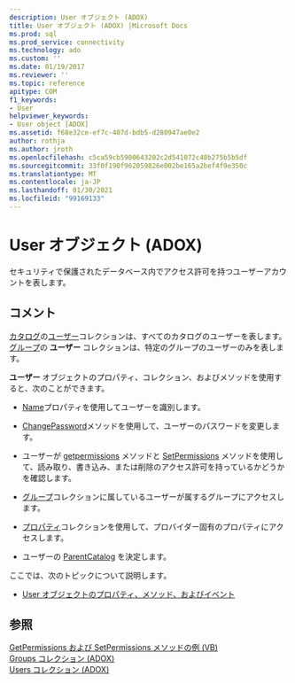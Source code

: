 ```yaml
---
description: User オブジェクト (ADOX)
title: User オブジェクト (ADOX) |Microsoft Docs
ms.prod: sql
ms.prod_service: connectivity
ms.technology: ado
ms.custom: ''
ms.date: 01/19/2017
ms.reviewer: ''
ms.topic: reference
apitype: COM
f1_keywords:
- User
helpviewer_keywords:
- User object [ADOX]
ms.assetid: f68e32ce-ef7c-407d-bdb5-d280947ae0e2
author: rothja
ms.author: jroth
ms.openlocfilehash: c5ca59cb5900643202c2d541072c48b275b5b5df
ms.sourcegitcommit: 33f0f190f962059826e002be165a2bef4f9e350c
ms.translationtype: MT
ms.contentlocale: ja-JP
ms.lasthandoff: 01/30/2021
ms.locfileid: "99169133"
---
```

# <a name="user-object-adox"></a>User オブジェクト (ADOX)
セキュリティで保護されたデータベース内でアクセス許可を持つユーザーアカウントを表します。  
  
## <a name="remarks"></a>コメント  
 [カタログ](./catalog-object-adox.md)の[ユーザー](./users-collection-adox.md)コレクションは、すべてのカタログのユーザーを表します。 [グループ](./group-object-adox.md)の **ユーザー** コレクションは、特定のグループのユーザーのみを表します。  
  
 **ユーザー** オブジェクトのプロパティ、コレクション、およびメソッドを使用すると、次のことができます。  
  
-   [Name](./name-property-adox.md)プロパティを使用してユーザーを識別します。  
  
-   [ChangePassword](./changepassword-method-adox.md)メソッドを使用して、ユーザーのパスワードを変更します。  
  
-   ユーザーが [getpermissions](./getpermissions-method-adox.md) メソッドと [SetPermissions](./setpermissions-method-adox.md) メソッドを使用して、読み取り、書き込み、または削除のアクセス許可を持っているかどうかを確認します。  
  
-   [グループ](./groups-collection-adox.md)コレクションに属しているユーザーが属するグループにアクセスします。  
  
-   [プロパティ](../ado-api/properties-collection-ado.md)コレクションを使用して、プロバイダー固有のプロパティにアクセスします。  
  
-   ユーザーの [ParentCatalog](./parentcatalog-property-adox.md) を決定します。  
  
 ここでは、次のトピックについて説明します。  
  
-   [User オブジェクトのプロパティ、メソッド、およびイベント](./user-object-properties-methods-and-events.md)  
  
## <a name="see-also"></a>参照  
 [GetPermissions および SetPermissions メソッドの例 (VB)](./getpermissions-and-setpermissions-methods-example-vb.md)   
 [Groups コレクション (ADOX)](./groups-collection-adox.md)   
 [Users コレクション (ADOX)](./users-collection-adox.md)